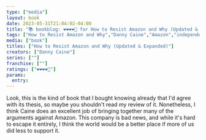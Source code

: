 ```yaml
---
type: ["media"]
layout: book
date: 2023-05-31T21:04:02-04:00
title: "📚 bookblog: ❤️❤️❤️❤️🖤 for How to Resist Amazon and Why (Updated & Expanded), by Danny Caine"
tags: ["How to Resist Amazon and Why","Danny Caine","Amazon","independent bookstores","Jeff Bezos"]
media: ["book"]
titles: ["How to Resist Amazon and Why (Updated & Expanded)"]
creators: ["Danny Caine"]
series: [""]
franchise: [""]
ratings: ["❤️❤️❤️❤️🖤"]
params:
  entry:
---
```

Look, this is the kind of book that I bought knowing already that I'd agree with its thesis, so maybe you shouldn't read my review of it. Nonetheless, I think Caine does an excellent job of bringing together many of the arguments against Amazon. This company is bad news, and while it's hard to escape it entirely, I think the world would be a better place if more of us did less to support it.
